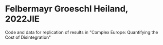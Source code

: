 # Felbermayr Groeschl Heiland, 2022JIE

Code and data for replication of results in "Complex Europe: Quantifying the Cost of Disintegration"
